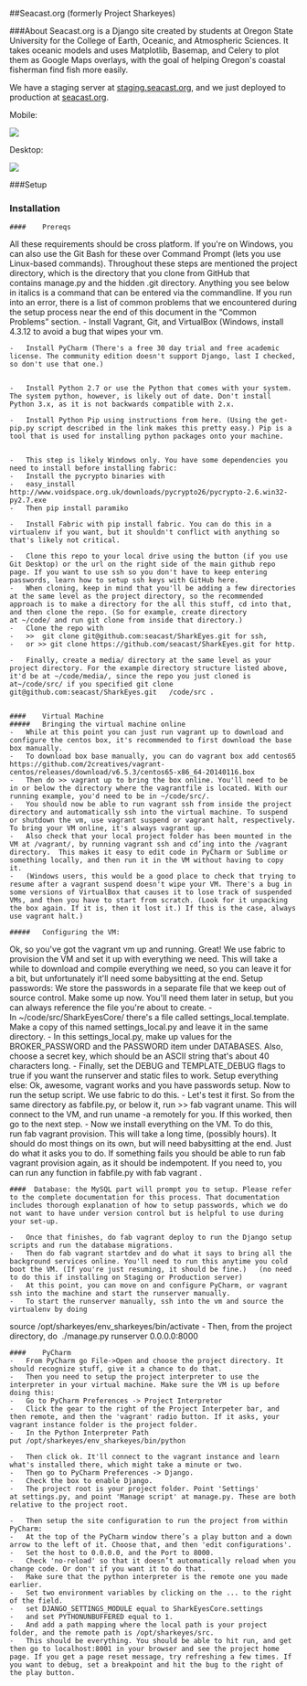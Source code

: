 ##Seacast.org
(formerly Project Sharkeyes)

###About
Seacast.org is a Django site created by students at Oregon State University for the College of Earth, Oceanic, and Atmospheric Sciences. It takes oceanic models and uses Matplotlib, Basemap, and Celery to plot them as Google Maps overlays, with the goal of helping Oregon's coastal fisherman find fish more easily.

We have a staging server at [staging.seacast.org](http://staging.seacast.org), and we just deployed to production at [seacast.org](http://seacast.org).

Mobile:

<img src="resources/ios_screenshot.png?raw=true">

Desktop:

<img src="resources/desktop_screenshot.png?raw=true">

###Setup

###	Installation
	####	Prereqs
All these requirements should be cross platform. If you're on Windows, you can also use the Git Bash for these over Command Prompt (lets you use Linux-based commands).
Throughout these steps are mentioned the project directory, which is the directory that you clone from GitHub that contains manage.py and the hidden .git directory.
Anything you see below in italics is a command that can be entered via the commandline.
If you run into an error, there is a list of common problems that we encountered during the setup process near the end of this document in the “Common Problems” section.
	-	Install Vagrant, Git, and VirtualBox (Windows, install 4.3.12 to avoid a bug that wipes your vm.

	-	Install PyCharm (There's a free 30 day trial and free academic license. The community edition doesn't support Django, last I checked, so don't use that one.)


	-	Install Python 2.7 or use the Python that comes with your system. The system python, however, is likely out of date. Don't install Python 3.x, as it is not backwards compatible with 2.x.

	-	Install Python Pip using instructions from here. (Using the get-pip.py script described in the link makes this pretty easy.) Pip is a tool that is used for installing python packages onto your machine.


	-	This step is likely Windows only. You have some dependencies you need to install before installing fabric:
	-	Install the pycrypto binaries with 
	-	easy_install http://www.voidspace.org.uk/downloads/pycrypto26/pycrypto-2.6.win32-py2.7.exe
	-	Then pip install paramiko

	-	Install Fabric with pip install fabric. You can do this in a virtualenv if you want, but it shouldn't conflict with anything so that's likely not critical.

	-	Clone this repo to your local drive using the button (if you use Git Desktop) or the url on the right side of the main github repo page. If you want to use ssh so you don't have to keep entering passwords, learn how to setup ssh keys with GitHub here.
	-	When cloning, keep in mind that you'll be adding a few directories at the same level as the project directory, so the recommended approach is to make a directory for the all this stuff, cd into that, and then clone the repo. (So for example, create directory at ~/code/ and run git clone from inside that directory.)
	-	Clone the repo with 
	-   >>	git clone git@github.com:seacast/SharkEyes.git for ssh,
	-   or >> git clone https://github.com/seacast/SharkEyes.git for http.

	-	Finally, create a media/ directory at the same level as your project directory. For the example directory structure listed above, it'd be at ~/code/media/, since the repo you just cloned is at~/code/src/ if you specified git clone git@github.com:seacast/SharkEyes.git   /code/src .


	####	Virtual Machine
	#####	Bringing the virtual machine online
	-	While at this point you can just run vagrant up to download and configure the centos box, it's recommended to first download the base box manually.
	-	To download box base manually, you can do vagrant box add centos65 https://github.com/2creatives/vagrant-centos/releases/download/v6.5.3/centos65-x86_64-20140116.box
	-	Then do >> vagrant up to bring the box online. You'll need to be in or below the directory where the vagrantfile is located. With our running example, you'd need to be in ~/code/src/.
	-	You should now be able to run vagrant ssh from inside the project directory and automatically ssh into the virtual machine. To suspend or shutdown the vm, use vagrant suspend or vagrant halt, respectively. To bring your VM online, it's always vagrant up.
	-	Also check that your local project folder has been mounted in the VM at /vagrant/, by running vagrant ssh and cd’ing into the /vagrant directory.  This makes it easy to edit code in PyCharm or Sublime or something locally, and then run it in the VM without having to copy it.
	-	(Windows users, this would be a good place to check that trying to resume after a vagrant suspend doesn't wipe your VM. There's a bug in some versions of VirtualBox that causes it to lose track of suspended VMs, and then you have to start from scratch. (Look for it unpacking the box again. If it is, then it lost it.) If this is the case, always use vagrant halt.)

	#####	Configuring the VM:
Ok, so you've got the vagrant vm up and running. Great! We use fabric to provision the VM and set it up with everything we need. This will take a while to download and compile everything we need, so you can leave it for a bit, but unfortunately it'll need some babysitting at the end.
Setup passwords:
We store the passwords in a separate file that we keep out of source control. Make some up now. You'll need them later in setup, but you can always reference the file you're about to create.
	-   In ~/code/src/SharkEyesCore/ there's a file called settings_local.template. Make a copy of this named settings_local.py and leave it in the same directory.
	-	In this settings_local.py, make up values for the BROKER_PASSWORD and the PASSWORD item under DATABASES. Also, choose a secret key, which should be an ASCII string that's about 40 characters long.
	-	Finally, set the DEBUG and TEMPLATE_DEBUG flags to true if you want the runserver and static files to work.
Setup everything else:
Ok, awesome, vagrant works and you have passwords setup. Now to run the setup script. We use fabric to do this.
	-	Let's test it first. So from the same directory as fabfile.py, or below it, run >> fab vagrant uname. This will connect to the VM, and run uname -a remotely for you. If this worked, then go to the next step.
	-	Now we install everything on the VM. To do this, run fab vagrant provision. This will take a long time, (possibly hours). It should do most things on its own, but will need babysitting at the end. Just do what it asks you to do. If something fails you should be able to run fab vagrant provision again, as it should be indempotent. If you need to, you can run any function in fabfile.py with fab vagrant <function name>.




    ####  Database: the MySQL part will prompt you to setup. Please refer to the complete documentation for this process. That documentation includes thorough explanation of how to setup passwords, which we do not want to have under version control but is helpful to use during your set-up.

	-	Once that finishes, do fab vagrant deploy to run the Django setup scripts and run the database migrations.
	-	Then do fab vagrant startdev and do what it says to bring all the background services online. You'll need to run this anytime you cold boot the VM. (If you're just resuming, it should be fine.)   (no need to do this if installing on Staging or Production server)
	-	At this point, you can move on and configure PyCharm, or vagrant ssh into the machine and start the runserver manually.
	-	To start the runserver manually, ssh into the vm and source the virtualenv by doing 
source /opt/sharkeyes/env_sharkeyes/bin/activate
	-	Then, from the project directory, do 
./manage.py runserver 0.0.0.0:8000


	####	PyCharm
	-	From PyCharm go File->Open and choose the project directory. It should recognize stuff, give it a chance to do that.
	-	Then you need to setup the project interpreter to use the interpreter in your virtual machine. Make sure the VM is up before doing this:
	-	Go to PyCharm Preferences -> Project Interpretor
	-	Click the gear to the right of the Project Interpeter bar, and then remote, and then the 'vagrant' radio button. If it asks, your vagrant instance folder is the project folder.
	-	In the Python Interpreter Path put /opt/sharkeyes/env_sharkeyes/bin/python

	-	Then click ok. It'll connect to the vagrant instance and learn what's installed there, which might take a minute or two.
	-	Then go to PyCharm Preferences -> Django.
	-	Check the box to enable Django.
	-	The project root is your project folder. Point 'Settings' at settings.py, and point 'Manage script' at manage.py. These are both relative to the project root.

	-	Then setup the site configuration to run the project from within PyCharm:
	-	At the top of the PyCharm window there’s a play button and a down arrow to the left of it. Choose that, and then 'edit configurations'.
	-	Set the host to 0.0.0.0, and the Port to 8000.
	-	Check 'no-reload' so that it doesn’t automatically reload when you change code. Or don't if you want it to do that.
	-	Make sure that the python interpreter is the remote one you made earlier.
	-	Set two environment variables by clicking on the ... to the right of the field.
	-	set DJANGO_SETTINGS_MODULE equal to SharkEyesCore.settings
	-	and set PYTHONUNBUFFERED equal to 1.
	-	And add a path mapping where the local path is your project folder, and the remote path is /opt/sharkeyes/src.
	-	This should be everything. You should be able to hit run, and get then go to localhost:8001 in your browser and see the project home page. If you get a page reset message, try refreshing a few times. If you want to debug, set a breakpoint and hit the bug to the right of the play button.

